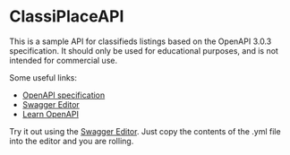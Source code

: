# ClassiPlaceAPI  
This is a sample API for classifieds listings based on the OpenAPI 3.0.3 specification. It should only be used for educational purposes, and is not intended for commercial use. 

Some useful links: 
- [OpenAPI specification](https://swagger.io/specification/)  
- [Swagger Editor](https://editor.swagger.io/)  
- [Learn OpenAPI](https://learn.openapis.org/)  
    
Try it out using the [Swagger Editor](https://editor.swagger.io/). Just copy the contents of the .yml file into the editor and you are rolling.
